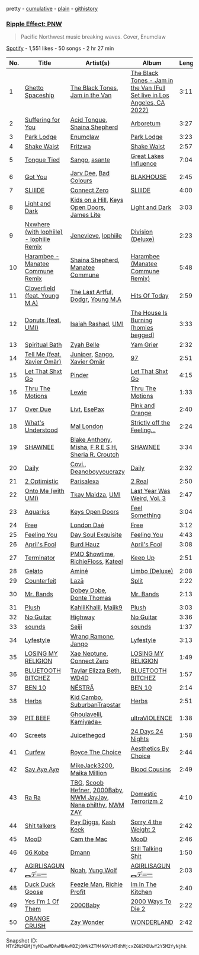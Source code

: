pretty - [cumulative](/playlists/cumulative/37i9dQZF1DWVKZ0Z9y3Qew.md) - [plain](/playlists/plain/37i9dQZF1DWVKZ0Z9y3Qew) - [githistory](https://github.githistory.xyz/mackorone/spotify-playlist-archive/blob/main/playlists/plain/37i9dQZF1DWVKZ0Z9y3Qew)

### [Ripple Effect: PNW](https://open.spotify.com/playlist/37i9dQZF1DWVKZ0Z9y3Qew)

> Pacific Northwest music breaking waves\. Cover, Enumclaw

[Spotify](https://open.spotify.com/user/spotify) - 1,551 likes - 50 songs - 2 hr 27 min

| No. | Title | Artist(s) | Album | Length |
|---|---|---|---|---|
| 1 | [Ghetto Spaceship](https://open.spotify.com/track/6wqg6EhPKtULVu1Mc0CyRr) | [The Black Tones](https://open.spotify.com/artist/756gZe3CRrsmKQGhCTmQ5J), [Jam in the Van](https://open.spotify.com/artist/1CUVxHzaFXiqedLmCt1pKa) | [The Black Tones \- Jam in the Van \(Full Set live in Los Angeles, CA 2022\)](https://open.spotify.com/album/17o9DumxmehGF9JFMMTGx7) | 3:11 |
| 2 | [Suffering for You](https://open.spotify.com/track/4xeD6BeFeiPqvSZE2DES6v) | [Acid Tongue](https://open.spotify.com/artist/40Lbiq9N6jsxYezjnzCaKc), [Shaina Shepherd](https://open.spotify.com/artist/5npzoc47zU3PpCTF6ei389) | [Arboretum](https://open.spotify.com/album/6RodLtPHSfKTjZfFwcxcO8) | 3:27 |
| 3 | [Park Lodge](https://open.spotify.com/track/1eN9cS5xBwzH3Xqt2BCj2f) | [Enumclaw](https://open.spotify.com/artist/79yETfINxnDl54mTKLZUlb) | [Park Lodge](https://open.spotify.com/album/1hXRsKevSg8qrakx7AGZY5) | 3:23 |
| 4 | [Shake Waist](https://open.spotify.com/track/0oNhvXj0wQiKBDCYBzzu2j) | [Fritzwa](https://open.spotify.com/artist/0oTIJxiQmLuPQlHaGzxPt3) | [Shake Waist](https://open.spotify.com/album/7tCpMsWMPOMrmnqu99udQA) | 2:57 |
| 5 | [Tongue Tied](https://open.spotify.com/track/2NahLrPNy0tK7K97Nu8SFj) | [Sango](https://open.spotify.com/artist/7e3FtKBIPLrIVm8g1FJMVg), [asante](https://open.spotify.com/artist/6bv2mTQTcpXQ4IEHv3Kv3a) | [Great Lakes Influence](https://open.spotify.com/album/5Xt0CWRI6jl03L58jdKoQj) | 7:04 |
| 6 | [Got You](https://open.spotify.com/track/1bWo6wJYu6pXkDH4lddJLs) | [Jarv Dee](https://open.spotify.com/artist/1sAKNLVFmAmxaurWLdmu1u), [Bad Colours](https://open.spotify.com/artist/0x3KkCJuve7n51ThZGNAIX) | [BLAKHOUSE](https://open.spotify.com/album/0YMj4uiVls0pvZ5xB8ftbE) | 2:45 |
| 7 | [SLIIIDE](https://open.spotify.com/track/18z0K3xS9Kp7a3BfY9cPIh) | [Connect Zero](https://open.spotify.com/artist/3k8lBDenIm90lWaSpAYQeH) | [SLIIIDE](https://open.spotify.com/album/6NpUxL3DBHAebXKd1y93rZ) | 4:00 |
| 8 | [Light and Dark](https://open.spotify.com/track/4QiyUXgJ63TSEmtisZGkSO) | [Kids on a Hill](https://open.spotify.com/artist/7mwjC1c3baXyeVo31FvnYn), [Keys Open Doors](https://open.spotify.com/artist/17VWSnuIuvdgNkBgIBC0jp), [James Lite](https://open.spotify.com/artist/7e2dIr2GwZgilIk9CrtUUU) | [Light and Dark](https://open.spotify.com/album/2OOZOoGG7ynna4Wgo5sWen) | 3:03 |
| 9 | [Nxwhere \(with lophiile\) \- lophiile Remix](https://open.spotify.com/track/5DS1a0fGhmEruQfritbawn) | [Jenevieve](https://open.spotify.com/artist/0dUYLC7DLjeS8gIh8cz2Pq), [lophiile](https://open.spotify.com/artist/5g5eVr2vAQnd12Q1XCJD7R) | [Division \(Deluxe\)](https://open.spotify.com/album/4hTubSHf6zjOOPZJmJPyBq) | 2:23 |
| 10 | [Harambee \- Manatee Commune Remix](https://open.spotify.com/track/07XE1n8sS025hJo1dADb8W) | [Shaina Shepherd](https://open.spotify.com/artist/5npzoc47zU3PpCTF6ei389), [Manatee Commune](https://open.spotify.com/artist/41JNAYVuPs7zwJbQBQ6tec) | [Harambee \(Manatee Commune Remix\)](https://open.spotify.com/album/1acmqxgeET17A9xwI0Ewdv) | 5:48 |
| 11 | [Cloverfield \(feat\. Young M.A\)](https://open.spotify.com/track/2YNwyOPj4P5nH0KiEbLXZq) | [The Last Artful, Dodgr](https://open.spotify.com/artist/6jpOOrGFSWdHx6leHfU54n), [Young M.A](https://open.spotify.com/artist/7LvoDJUNGnOrPdGRzVtOJ9) | [Hits Of Today](https://open.spotify.com/album/1jHO2EMilNQVl5JnMRtQU3) | 2:59 |
| 12 | [Donuts \(feat\. UMI\)](https://open.spotify.com/track/34opCYNMYR1wMwvCCItqsz) | [Isaiah Rashad](https://open.spotify.com/artist/6aaMZ3fcfLv4tEbmY7bjRM), [UMI](https://open.spotify.com/artist/4ClziihVpBeFXNyDH83Lde) | [The House Is Burning \[homies begged\]](https://open.spotify.com/album/33ichA2TzIOdW248hRlqpH) | 3:33 |
| 13 | [Spiritual Bath](https://open.spotify.com/track/4blzukYd2tgNO4kXbXcfzU) | [Zyah Belle](https://open.spotify.com/artist/09q46aTaAsSGoLID49Y6Sx) | [Yam Grier](https://open.spotify.com/album/2KvfsMy0IQ2XRd5Rh7Ur2Q) | 2:32 |
| 14 | [Tell Me \(feat\. Xavier Omär\)](https://open.spotify.com/track/280jAZjtRyS3InROryTLmy) | [Juniper](https://open.spotify.com/artist/3h55d9cBydMk3jlDfMu1rN), [Sango](https://open.spotify.com/artist/7e3FtKBIPLrIVm8g1FJMVg), [Xavier Omär](https://open.spotify.com/artist/3UjPnt2nRmw10N58bBeNOg) | [97](https://open.spotify.com/album/4wbsWobZ0K2jb4fAlNtSjn) | 2:51 |
| 15 | [Let That Shxt Go](https://open.spotify.com/track/0OtPVDfQnKAygo6tUYQM6u) | [Pinder](https://open.spotify.com/artist/4VNhdOgxfxVzFRWLNPP2kz) | [Let That Shxt Go](https://open.spotify.com/album/2SEgki4PnIlSrwb9k5xIwn) | 4:15 |
| 16 | [Thru The Motions](https://open.spotify.com/track/7a6qoP4zfLtrAax3DCbx6m) | [Lewie](https://open.spotify.com/artist/7tvCXmeh7MlNtmfKMN2H8Q) | [Thru The Motions](https://open.spotify.com/album/6kft5b8CUf5JEqrC07HH1O) | 1:33 |
| 17 | [Over Due](https://open.spotify.com/track/66qJubv7O2mhtodzvSengq) | [Livt](https://open.spotify.com/artist/0y55D5fL0ywYdEpIQPbwJC), [EsePax](https://open.spotify.com/artist/1nIqPVTvyR86vY004ttisz) | [Pink and Orange](https://open.spotify.com/album/524agqedwKwAQ4PSJ6p28F) | 2:40 |
| 18 | [What's Understood](https://open.spotify.com/track/6M6wWdcA0eJGzcsfwWjgJV) | [Mal London](https://open.spotify.com/artist/3fDtug6dI80VyEWO3vcT0U) | [Strictly off the Feeling...](https://open.spotify.com/album/0k9fxZPAIcOoKfBECTQV2L) | 2:24 |
| 19 | [SHAWNEE](https://open.spotify.com/track/0KgVAhlPPdjeznoH1C01By) | [Blake Anthony](https://open.spotify.com/artist/79GLPoynz70rIoWB4ErgBb), [Misha](https://open.spotify.com/artist/4dPYdHTBZATnTYABJ39sY7), [F R E S H](https://open.spotify.com/artist/0PZ1lOO0m0EYVFyv6fQA3k), [Sheria R\. Croutch](https://open.spotify.com/artist/2eSSBlIXGXyKfSQlsV9tWL) | [SHAWNEE](https://open.spotify.com/album/2RDuoPS8nCmNsDpfeP03KT) | 3:34 |
| 20 | [Daily](https://open.spotify.com/track/1FhS4QdwBSGdIDOdIVYNCS) | [Covi.](https://open.spotify.com/artist/6kxLApfEzk2X5GqUc35rtS), [Deanoboyyoucrazy](https://open.spotify.com/artist/5i6EiqlK330WH5DKi8eg3o) | [Daily](https://open.spotify.com/album/0mOp8mI03m3lOk1Uuoo8ql) | 2:32 |
| 21 | [2 Optimistic](https://open.spotify.com/track/6yQzJ1m70RzNdct3zB2r8X) | [Parisalexa](https://open.spotify.com/artist/7CZXfBcIhQ2dPEqk3N74vV) | [2 Real](https://open.spotify.com/album/5SqQ4wQaltxdUwRrlGuwmw) | 2:50 |
| 22 | [Onto Me \(with UMI\)](https://open.spotify.com/track/49YDCahXCIaY44snUKv8JS) | [Tkay Maidza](https://open.spotify.com/artist/1kMPdZQVdUhMDKDWOJM5iK), [UMI](https://open.spotify.com/artist/4ClziihVpBeFXNyDH83Lde) | [Last Year Was Weird, Vol\. 3](https://open.spotify.com/album/5dtpyo5nsi19czgSeL9MHH) | 2:47 |
| 23 | [Aquarius](https://open.spotify.com/track/7qMuMmqCUb4L9AvrjAx4Qg) | [Keys Open Doors](https://open.spotify.com/artist/17VWSnuIuvdgNkBgIBC0jp) | [Feel Something](https://open.spotify.com/album/5G9iTmKRQfqUF8ttDs2J0p) | 3:04 |
| 24 | [Free](https://open.spotify.com/track/03gQvMOqzuUUuRdcPZWz6v) | [London Daé](https://open.spotify.com/artist/7tx7fBwvyocD11vbor5mRr) | [Free](https://open.spotify.com/album/2yQhkqIYFfhHNMo0shIZlC) | 3:12 |
| 25 | [Feeling You](https://open.spotify.com/track/5waBM4BiOUTXwwRg2F2RY8) | [Day Soul Exquisite](https://open.spotify.com/artist/3sItgaPzeJt7oin7HViC4D) | [Feeling You](https://open.spotify.com/album/6ebTqNsbyz3lmW79HnxLBY) | 4:43 |
| 26 | [April's Fool](https://open.spotify.com/track/3ltKYuXVlAGDLUcynKxrBq) | [Burd Hauz](https://open.spotify.com/artist/60s9OFnWv7R0Er09sVngbu) | [April's Fool](https://open.spotify.com/album/7iNKQ1iFLeopI3HS7Z7n2D) | 3:08 |
| 27 | [Terminator](https://open.spotify.com/track/0MRLRf4K5HEvihOc5HlHsq) | [PMO $howtime](https://open.spotify.com/artist/04ZMheNMb4UfMn4Up7d1xf), [RichieFloss](https://open.spotify.com/artist/1P3NQicY3TtfR7CHIo5QXt), [Kateel](https://open.spotify.com/artist/4egOVLqYZVVI4gwzMAcRlT) | [Keep Up](https://open.spotify.com/album/0vEYIukAvpBK48zkXcYeKF) | 2:51 |
| 28 | [Gelato](https://open.spotify.com/track/4Iu1qo1mao86Moi52O9b7u) | [Aminé](https://open.spotify.com/artist/3Gm5F95VdRxW3mqCn8RPBJ) | [Limbo \(Deluxe\)](https://open.spotify.com/album/7v9X4S8SFPAgbhCQOM6RuR) | 2:08 |
| 29 | [Counterfeit](https://open.spotify.com/track/5jrIJGAazBJqr85B3SIHnB) | [Lazā](https://open.spotify.com/artist/7KWbU8vlvkICzAOXsiRLal) | [Split](https://open.spotify.com/album/77HdnE9idz2OSqmw9VffSS) | 2:22 |
| 30 | [Mr\. Bands](https://open.spotify.com/track/7nwRkPJhEy1ZahkeyEN8cY) | [Dobey Dobe](https://open.spotify.com/artist/7gf7dMLZir7MQaC7AlXt17), [Donte Thomas](https://open.spotify.com/artist/53F7MNlYur7XEV75tY3Yor) | [Mr\. Bands](https://open.spotify.com/album/0Zi0TEEdfKgUlG04NFeylu) | 2:13 |
| 31 | [Plush](https://open.spotify.com/track/29fvmWHsatRGAq8HJYnmAp) | [KahlilKhalil](https://open.spotify.com/artist/2WkidHSqwRQm7EZ3ostStU), [Majik9](https://open.spotify.com/artist/13iLsHLvOmOCA21NJ8s3LH) | [Plush](https://open.spotify.com/album/3ihHNGmcuER1IRUlknOiIE) | 3:03 |
| 32 | [No Guitar](https://open.spotify.com/track/3OUq77Wnow5PwqWXJC1Ktf) | [Highway](https://open.spotify.com/artist/3ipYF6lYiU7lmIb5k3JGej) | [No Guitar](https://open.spotify.com/album/1hgl3ZKdbsRrj59KauC78a) | 3:36 |
| 33 | [sounds](https://open.spotify.com/track/6Adeb7aRSfgqElqnlhkukf) | [Seiji](https://open.spotify.com/artist/7h8BjWoH0TC1Zf2HwAmdEe) | [sounds](https://open.spotify.com/album/10Jjf8RwCE65aw4NJR6CG0) | 1:37 |
| 34 | [Lyfestyle](https://open.spotify.com/track/5YL0mkC377PDDrGSFqZ3q1) | [Wranq Ramone](https://open.spotify.com/artist/2kuCqR7ylTOiOWmELTPil5), [Jango](https://open.spotify.com/artist/5sB5Fubu4hC9D8NOlTuqJ6) | [Lyfestyle](https://open.spotify.com/album/5EF5vclHcgq1MIqNkCZDm0) | 3:13 |
| 35 | [LOSING MY RELIGION](https://open.spotify.com/track/5t4oa0XNO7DDYifb3SGibS) | [Xae Neptune](https://open.spotify.com/artist/7iysPipkcsfGFVEgUMDzHQ), [Connect Zero](https://open.spotify.com/artist/3k8lBDenIm90lWaSpAYQeH) | [LOSING MY RELIGION](https://open.spotify.com/album/4GEJsstPLNZ6fSLV91cOOo) | 1:49 |
| 36 | [BLUETOOTH BITCHEZ](https://open.spotify.com/track/15knzKIzqfDOsUJKWrjbZW) | [Taylar Elizza Beth](https://open.spotify.com/artist/0XE4mkNAnSI2molchwNfGQ), [WD4D](https://open.spotify.com/artist/53QqYQtqceXhifEin57aM3) | [BLUETOOTH BITCHEZ](https://open.spotify.com/album/7MdfOkKcguuhE86N3bAdSg) | 1:57 |
| 37 | [BEN 10](https://open.spotify.com/track/7GRpzENjT2lPG1oGS7272V) | [NËSTRÄ](https://open.spotify.com/artist/5ABikugX8BV6gZiF23y2br) | [BEN 10](https://open.spotify.com/album/3QMmU1Vi8l33RqWsZD6EJF) | 2:14 |
| 38 | [Herbs](https://open.spotify.com/track/6U3dD0Ab653YZoPOvpiaVO) | [Kid Cambo](https://open.spotify.com/artist/4n9wn5OJVBp96xO2cAqVDf), [SuburbanTrapstar](https://open.spotify.com/artist/0G4D8cALvzSuA5a1G9sAR7) | [Herbs](https://open.spotify.com/album/2LwZvilrgs9o0cUrmI7AuH) | 2:51 |
| 39 | [PIT BEEF](https://open.spotify.com/track/4OUVaRl4yiYtXY2Kb3kyoa) | [Ghoulavelii](https://open.spotify.com/artist/6nwEYQKFXGAKvwnUqZUd52), [Kamiyada+](https://open.spotify.com/artist/7cB6KjTm98hhNE9eeyhcnF) | [ultraVIOLENCE](https://open.spotify.com/album/0GAKWqWv4xSinw2ZUtSU4D) | 1:38 |
| 40 | [Screets](https://open.spotify.com/track/0tOOmBhYxvifOg2CXaZzAU) | [Juicethegod](https://open.spotify.com/artist/1GIy2TphgA3IHQbz7vdAlH) | [24 Days 24 Nights](https://open.spotify.com/album/3wn8LzI321rLIYeQe8gMDC) | 1:58 |
| 41 | [Curfew](https://open.spotify.com/track/4VnEKKCBOk58uoj1N1Hydp) | [Royce The Choice](https://open.spotify.com/artist/0IUBTnweyOMhLh7dcNbJ0g) | [Aesthetics By Choice](https://open.spotify.com/album/6K4zjSM5kQUgsXF7Ht7GaN) | 2:44 |
| 42 | [Say Aye Aye](https://open.spotify.com/track/09n1HXhWcBbTvEvwjUcSKr) | [MikeJack3200](https://open.spotify.com/artist/1DsOlo169ovaAx19956vOb), [Maika Million](https://open.spotify.com/artist/550nfGDwq7E0lxtarPhp2j) | [Blood Cousins](https://open.spotify.com/album/2RqrEJPPZPEVyM4WuiO82W) | 2:49 |
| 43 | [Ra Ra](https://open.spotify.com/track/6HB9qFHJfCex5Ybn6XTrl8) | [TBG](https://open.spotify.com/artist/2tYeKxqb14B4FAHgplnU4y), [Scoob Hefner](https://open.spotify.com/artist/7aWZJfTFhoMgsCDQp9khJP), [2000Baby](https://open.spotify.com/artist/14ypVw4JN4L4CE9L8YoDt1), [NWM JayJay](https://open.spotify.com/artist/2Nu8ImB2Rb5BIbiKyYgXET), [Nana philthy](https://open.spotify.com/artist/4Kz0zWXclhPQyTZoMKfLB7), [NWM ZAY](https://open.spotify.com/artist/77GD0nBUUcI9N5lVlKBee5) | [Domestic Terrorizm 2](https://open.spotify.com/album/3ayhEHZBIjFrwruJSt9TNn) | 4:10 |
| 44 | [Shit talkers](https://open.spotify.com/track/0R8ckXGaHtoMRgPa9njWzS) | [Pay Diggs](https://open.spotify.com/artist/22f0XeLhO28eC2SrFYqFGF), [Kash Keek](https://open.spotify.com/artist/06Xc3UetbORUBQP1t1drZx) | [Sorry 4 the Weight 2](https://open.spotify.com/album/1XJI0OKRXM3EhsOmk3Yv62) | 2:42 |
| 45 | [MooD](https://open.spotify.com/track/4br9l8NhWe6m9hVcJZcaZK) | [Cam the Mac](https://open.spotify.com/artist/6UU4zykvRGa1da42s5vIN1) | [MooD](https://open.spotify.com/album/4Pkz949T7hR1qWqUifx6Og) | 2:46 |
| 46 | [06 Kobe](https://open.spotify.com/track/237TkGZpjOvShinAgWTDtW) | [Dmann](https://open.spotify.com/artist/2nCBL8gOThAAnLFlVVeVlH) | [Still Talking Shit](https://open.spotify.com/album/6dg0XyoLZrJmoXelZ4n7od) | 1:50 |
| 47 | [AGIRLISAGUN ︻デ═一](https://open.spotify.com/track/4h0tUPK7QdiCnik9Tu2xjW) | [Noah](https://open.spotify.com/artist/3SlqdFKG2hP7Hjq8ZRVObZ), [Yung Wolf](https://open.spotify.com/artist/27gPbWnoWp4klWhkPVOA9H) | [AGIRLISAGUN ︻デ═一](https://open.spotify.com/album/5l4CDzPTdVCEkYJ9QB9FF9) | 2:03 |
| 48 | [Duck Duck Goose](https://open.spotify.com/track/25TYAe7AulWTssg8762129) | [Feezle Man](https://open.spotify.com/artist/4vYLKukf7aP66a33CR8rSD), [Richie Profit](https://open.spotify.com/artist/2ef00cl0avhXamfU8qW8qW) | [Im In The Kitchen](https://open.spotify.com/album/4Q4dOPmkZpecoqdB2ZhUbU) | 2:40 |
| 49 | [Yes I'm 1 Of Them](https://open.spotify.com/track/7qhiuBh9DcX7i9OcBz5R3V) | [2000Baby](https://open.spotify.com/artist/14ypVw4JN4L4CE9L8YoDt1) | [2000 Ways To Die 2](https://open.spotify.com/album/4cWYfV45HcLVKfalGDZG2l) | 2:22 |
| 50 | [ORANGE CRUSH](https://open.spotify.com/track/1BPFxFi2RvWGLmM7dmta3b) | [Zay Wonder](https://open.spotify.com/artist/70cjBubd83Tl2ZbAElgC1s) | [WONDERLAND](https://open.spotify.com/album/43RTm7LMLRwKjWEIL9dHOs) | 2:42 |

Snapshot ID: `MTY2MzM2MjYyMCwwMDAwMDAwMDZjOWNkZTM4NGViMTdhMjcxZGU2MDUwY2Y5M2YyNjhk`
